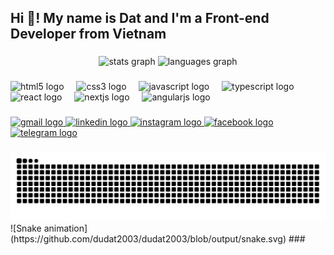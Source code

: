 <h2 align="left">Hi 👋! My name is Dat and I'm a Front-end Developer from Vietnam</h2>

###

<div align="center">
  <img src="https://github-readme-stats.vercel.app/api?username=dudat2003&hide_title=false&hide_rank=false&show_icons=true&include_all_commits=true&count_private=true&disable_animations=false&theme=aura&locale=en&hide_border=false" height="150" alt="stats graph"  />
  <img src="https://github-readme-stats.vercel.app/api/top-langs?username=dudat2003&locale=en&hide_title=false&layout=compact&card_width=320&langs_count=5&theme=aura&hide_border=false" height="150" alt="languages graph"  />
</div>

###

<div align="left">
  <img src="https://cdn.jsdelivr.net/gh/devicons/devicon/icons/html5/html5-original.svg" height="30" alt="html5 logo"  />
  <img width="12" />
  <img src="https://cdn.jsdelivr.net/gh/devicons/devicon/icons/css3/css3-original.svg" height="30" alt="css3 logo"  />
  <img width="12" />
  <img src="https://cdn.jsdelivr.net/gh/devicons/devicon/icons/javascript/javascript-original.svg" height="30" alt="javascript logo"  />
  <img width="12" />
  <img src="https://cdn.jsdelivr.net/gh/devicons/devicon/icons/typescript/typescript-original.svg" height="30" alt="typescript logo"  />
  <img width="12" />
  <img src="https://cdn.jsdelivr.net/gh/devicons/devicon/icons/react/react-original.svg" height="30" alt="react logo"  />
  <img width="12" />
  <img src="https://cdn.jsdelivr.net/gh/devicons/devicon/icons/nextjs/nextjs-original.svg" height="30" alt="nextjs logo"  />
  <img width="12" />
  <img src="https://cdn.simpleicons.org/angular/DD0031" height="30" alt="angularjs logo"  />
</div>

###

<div align="left">
  <a href="mailto:dudinhdat.03@gmail.com" target="_blank">
    <img src="https://raw.githubusercontent.com/maurodesouza/profile-readme-generator/master/src/assets/icons/social/gmail/default.svg" width="80" height="40" alt="gmail logo"  />
  </a>
  <a href="https://www.linkedin.com/in/dudinhdat03/" target="_blank">
    <img src="https://raw.githubusercontent.com/maurodesouza/profile-readme-generator/master/src/assets/icons/social/linkedin/default.svg" width="80" height="40" alt="linkedin logo"  />
  </a>
  <a href="https://www.instagram.com/dudinhdat_03/" target="_blank">
    <img src="https://raw.githubusercontent.com/maurodesouza/profile-readme-generator/master/src/assets/icons/social/instagram/default.svg" width="80" height="40" alt="instagram logo"  />
  </a>
  <a href="https://www.facebook.com/dudinhdat.03" target="_blank">
    <img src="https://raw.githubusercontent.com/maurodesouza/profile-readme-generator/master/src/assets/icons/social/facebook/default.svg" width="80" height="40" alt="facebook logo"  />
  </a>
  <a href="https://t.me/oedke" target="_blank">
    <img src="https://raw.githubusercontent.com/maurodesouza/profile-readme-generator/master/src/assets/icons/social/telegram/default.svg" width="80" height="40" alt="telegram logo"  />
  </a>
</div>

###

<img src="https://raw.githubusercontent.com/dudat2003/dudat2003/output/snake.svg" alt="Snake animation" />
![Snake animation](https://github.com/dudat2003/dudat2003/blob/output/snake.svg)
###
